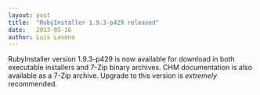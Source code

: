 ```yaml
---
layout: post
title:  "RubyInstaller 1.9.3-p429 released"
date:   2013-05-16
author: Luis Lavena
---
```

RubyInstaller version 1.9.3-p429 is now available for download in both executable installers and 7-Zip binary archives. CHM documentation is also available as a 7-Zip archive. Upgrade to this version is <em>extremely</em> recommended.

